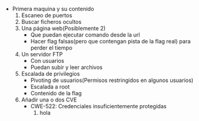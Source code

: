  - Primera maquina y su contenido
    1. Escaneo de puertos
    2. Buscar ficheros ocultos
    3. Una página web(Posiblemente 2)
        - Que puedan ejecutar comando desde la url
        - Hacer flag falsas(pero que contengan pista de la flag real) para perder el tiempo
    4. Un servidor FTP
        - Con usuarios
        - Puedan subir y leer archivos
    5. Escalada de privilegios
        - Pivoting de usuarios(Permisos restringidos en algunos usuarios)
        - Escalada a root
        - Contenido de la flag
    6. Añadir una o dos CVE
        - CWE-522: Credenciales insuficientemente protegidas
            1. hola
